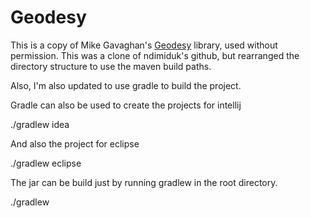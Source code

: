 # Geodesy

This is a copy of Mike Gavaghan's [Geodesy][0] library, used without
permission.  This was a clone of ndimiduk's github, but rearranged the directory
structure to use the maven build paths.

Also, I'm also updated to use gradle to build the project.

Gradle can also be used to create the projects for intellij

./gradlew idea

And also the project for eclipse

./gradlew eclipse


The jar can be build just by running gradlew in the root directory.

./gradlew

[0]: http://www.gavaghan.org/blog/free-source-code/geodesy-library-vincentys-formula-java/
